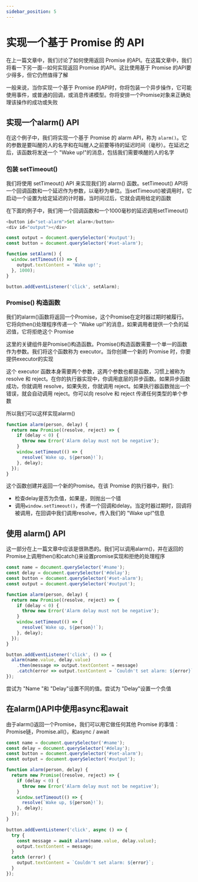 ```yaml
---
sidebar_position: 5
---
```


# 实现一个基于 Promise 的 API

在上一篇文章中，我们讨论了如何使用返回 Promise 的API。在这篇文章中，我们将看一下另一面--如何实现返回 Promise 的API。这比使用基于 Promise 的API要少得多，但它仍然值得了解

一般来说，当你实现一个基于 Promise 的API时，你将包装一个异步操作，它可能使用事件，或普通的回调，或消息传递模型。你将安排一个Promise对象来正确处理该操作的成功或失败

## 实现一个alarm() API

在这个例子中，我们将实现一个基于 Promise 的 alarm API，称为 `alarm()`。它的参数是要叫醒的人的名字和在叫醒人之前要等待的延迟时间（毫秒）。在延迟之后，该函数将发送一个 "Wake up!"的消息，包括我们需要唤醒的人的名字

### 包装 setTimeout()

我们将使用 setTimeout() API 来实现我们的 alarm() 函数。setTimeout() API将一个回调函数和一个延迟作为参数，以毫秒为单位。当setTimeout()被调用时，它启动一个设置为给定延迟的计时器，当时间过后，它就会调用给定的函数

在下面的例子中，我们用一个回调函数和一个1000毫秒的延迟调用setTimeout()

```javascript
<button id="set-alarm">Set alarm</button>
<div id="output"></div>
```

```javascript
const output = document.querySelector('#output');
const button = document.querySelector('#set-alarm');

function setAlarm() {
  window.setTimeout(() => {
    output.textContent = 'Wake up!';
  }, 1000);
}

button.addEventListener('click', setAlarm);
```

### Promise() 构造函数

我们的alarm()函数将返回一个Promise，这个Promise在定时器过期时被履行。它将向then()处理程序传递一个 "Wake up!"的消息，如果调用者提供一个负的延迟值，它将拒绝这个 Promise

这里的关键组件是Promise()构造函数。Promise()构造函数需要一个单一的函数作为参数。我们将这个函数称为 executor。当你创建一个新的 Promise 时，你要提供executor的实现

这个 executor 函数本身需要两个参数，这两个参数也都是函数，习惯上被称为 resolve 和 reject。在你的执行器实现中，你调用底层的异步函数。如果异步函数成功，你就调用 resolve，如果失败，你就调用 reject。如果执行器函数抛出一个错误，就会自动调用 reject。你可以向 resolve 和 reject 传递任何类型的单个参数

所以我们可以这样实现alarm()

```javascript
function alarm(person, delay) {
  return new Promise((resolve, reject) => {
    if (delay < 0) {
      throw new Error('Alarm delay must not be negative');
    }
    window.setTimeout(() => {
      resolve(`Wake up, ${person}!`);
    }, delay);
  });
}
```

这个函数创建并返回一个新的Promise。在该 Promise 的执行器中，我们:

- 检查delay是否为负值，如果是，则抛出一个错
- 调用`window.setTimeout()`，传递一个回调和delay。当定时器过期时，回调将被调用，在回调中我们调用resolve，传入我们的 "Wake up!"信息

## 使用 alarm() API

这一部分在上一篇文章中应该是很熟悉的。我们可以调用alarm()，并在返回的Promise上调用then()和catch()来设置promise实现和拒绝的处理程序

```javascript
const name = document.querySelector('#name');
const delay = document.querySelector('#delay');
const button = document.querySelector('#set-alarm');
const output = document.querySelector('#output');

function alarm(person, delay) {
  return new Promise((resolve, reject) => {
    if (delay < 0) {
      throw new Error('Alarm delay must not be negative');
    }
    window.setTimeout(() => {
      resolve(`Wake up, ${person}!`);
    }, delay);
  });
}

button.addEventListener('click', () => {
  alarm(name.value, delay.value)
    .then(message => output.textContent = message)
    .catch(error => output.textContent = `Couldn't set alarm: ${error}`);
});
```

尝试为 "Name "和 "Delay"设置不同的值。尝试为 "Delay"设置一个负值

## 在alarm()API中使用async和await

由于alarm()返回一个Promise，我们可以用它做任何其他 Promise 的事情：Promise链，Promise.all()，和async / await

```javascript
const name = document.querySelector('#name');
const delay = document.querySelector('#delay');
const button = document.querySelector('#set-alarm');
const output = document.querySelector('#output');

function alarm(person, delay) {
  return new Promise((resolve, reject) => {
    if (delay < 0) {
      throw new Error('Alarm delay must not be negative');
    }
    window.setTimeout(() => {
      resolve(`Wake up, ${person}!`);
    }, delay);
  });
}

button.addEventListener('click', async () => {
  try {
    const message = await alarm(name.value, delay.value);
    output.textContent = message;
  }
  catch (error) {
    output.textContent = `Couldn't set alarm: ${error}`;
  }
});
```

